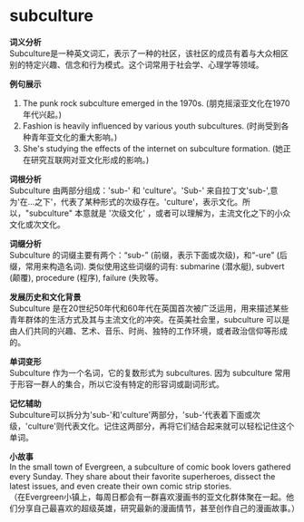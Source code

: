 # subculture

**词义分析**  
Subculture是一种英文词汇，表示了一种的社区，该社区的成员有着与大众相区别的特定兴趣、信念和行为模式。这个词常用于社会学、心理学等领域。

  

**例句展示**

  

1.  The punk rock subculture emerged in the 1970s. (朋克摇滚亚文化在1970年代兴起。)
2.  Fashion is heavily influenced by various youth subcultures. (时尚受到各种青年亚文化的重大影响。)
3.  She's studying the effects of the internet on subculture formation. (她正在研究互联网对亚文化形成的影响。)

  

**词根分析**  
Subculture 由两部分组成：'sub-' 和 'culture'。'Sub-' 来自拉丁文'sub-',意为'在...之下'，代表了某种形式的次级存在。'culture'，表示文化。所以，"subculture" 本意就是 '次级文化' ，或者可以理解为，主流文化之下的小众文化或次文化。

  

**词缀分析**  
Subculture 的词缀主要有两个：“sub-” (前缀，表示下面或次级)，和“-ure” (后缀，常用来构造名词). 类似使用这些词缀的词有: submarine (潜水艇), subvert (颠覆), procedure (程序), failure (失败等。

  

**发展历史和文化背景**  
Subculture 是在20世纪50年代和60年代在英国首次被广泛运用，用来描述某些青年群体的生活方式及其与主流文化的冲突。在英美社会里，subculture 可以是由人们共同的兴趣、艺术、音乐、时尚、独特的工作环境，或者政治信仰等形成的。

  

**单词变形**  
Subculture 作为一个名词，它的复数形式为 subcultures. 因为 subculture 常用于形容一群人的集合，所以它没有特定的形容词或副词形式。

  

**记忆辅助**  
Subculture可以拆分为'sub-'和'culture'两部分，'sub-'代表着下面或次级，'culture'则代表文化。记住这两部分，再将它们结合起来就可以轻松记住这个单词。

  

**小故事**  
In the small town of Evergreen, a subculture of comic book lovers gathered every Sunday. They share about their favorite superheroes, dissect the latest issues, and even create their own comic strip stories.  
（在Evergreen小镇上，每周日都会有一群喜欢漫画书的亚文化群体聚在一起。他们分享自己最喜欢的超级英雄，研究最新的漫画情节，甚至创作自己的漫画故事。）
